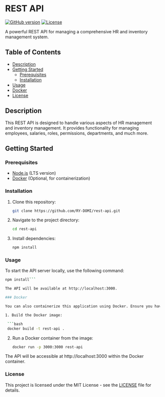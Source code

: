 # REST API

[![GitHub version](https://img.shields.io/github/package-json/v/RY-DOMI/rest-api)](https://github.com/RY-DOMI/rest-api)
[![License](https://img.shields.io/github/license/RY-DOMI/rest-api)](LICENSE)

A powerful REST API for managing a comprehensive HR and inventory management system.

## Table of Contents

- [Description](#description)
- [Getting Started](#getting-started)
  - [Prerequisites](#prerequisites)
  - [Installation](#installation)
- [Usage](#usage)
- [Docker](#docker)
- [License](#license)

## Description

This REST API is designed to handle various aspects of HR management and inventory management. It provides functionality for managing employees, salaries, roles, permissions, departments, and much more.

## Getting Started

### Prerequisites

- [Node.js](https://nodejs.org/) (LTS version)
- [Docker](https://www.docker.com/) (Optional, for containerization)

### Installation

1. Clone this repository:

   ```bash
   git clone https://github.com/RY-DOMI/rest-api.git
   ```

2. Navigate to the project directory:

   ```bash
   cd rest-api
   ```

3. Install dependencies:

   ```bash
   npm install
   ```

### Usage

To start the API server locally, use the following command:
  ```bash 
  npm install```

The API will be available at http://localhost:3000.

### Docker

You can also containerize this application using Docker. Ensure you have Docker installed and follow these steps:

1. Build the Docker image:

   ```bash
   docker build -t rest-api .
   ```

2. Run a Docker container from the image:

   ```bash
   docker run -p 3000:3000 rest-api
   ```

The API will be accessible at http://localhost:3000 within the Docker container.

### License

This project is licensed under the MIT License - see the [LICENSE](LICENSE) file for details.
